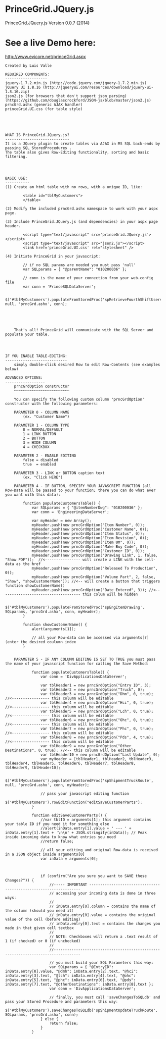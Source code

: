 PrinceGrid.JQuery.js
====================
PrinceGrid.JQuery.js Version 0.0.7 (2014)


See a live Demo here:
=====================
http://www.evicore.net/princeGrid.aspx


    Created by Luis Valle

    REQUIRED COMPONENTS:
    -------------------
    jquery-1.7.2.min.js (http://code.jquery.com/jquery-1.7.2.min.js)
    jQuery UI 1.8.16 (http://jqueryui.com/resources/download/jquery-ui-1.8.16.zip)
    json2.js (for browsers that don't support json parsing) (https://github.com/douglascrockford/JSON-js/blob/master/json2.js)
    prncGrd.ashx (generic AJAX handler)
    princeGrid.UI.css (for table style)





    WHAT IS PrinceGrid.JQuery.js?
    -----------------------------
    It is a JQuery plugin to create tables via AJAX in MS SQL back-ends by passing SQL StoredProcedures .
    The table also gives Row-Editing functionality, sorting and basic filtering.




    BASIC USE:
    -----------
    (1) Create an html table with no rows, with a unique ID, like:

            <table id="tblMyCustomers">
            </table>

    (2) Modify the included prncGrd.ashx namespace to work with your aspx page.

    (3) Include PrinceGrid.JQuery.js (and dependencies) in your aspx page header.
        
            <script type="text/javascript" src='princeGrid.JQuery.js'></script>
            <script type="text/javascript" src="json2.js"></script>
            <link href='princeGrid.UI.css' rel="stylesheet" />

    (4) Initiate PrinceGrid in your javascript:

            // if no SQL params are needed you must pass 'null'
            var SQLparams = { "@parentName": "010200036" };

            // conn is the name of your connection from your web.config file
            var conn = 'PrinceSQLDataServer';

            $('#tblMyCustomers').populateFromStoredProc('spRetrieveFourthShiftUsersPmc', null, 'prncGrd.ashx', conn); 





        That's all! PrinceGrid will communicate with the SQL Server and populate your table.




    IF YOU ENABLE TABLE-EDITING:
    ----------------------------
        simply double-click desired Row to edit Row-Contents (see examples below)

    ADVANCED OPTIONS:
    ------------------
        prncGrdOption constructor
        ~~~~~~~~~~~~~~~~~~~~~~~~~

        You can specify the following custom column 'prncGrdOption' constructor with the following parameters:

        PARAMETER 0 - COLUMN NAME
            (ex. "Customer Name")

        PARAMETER 1 - COLUMN TYPE
            0 = NORMAL/DEFAULT
            1 = LINK BUTTON
            2 = BUTTON
            3 = HIDE COLUMN
            4 = CHECKBOX

        PARAMETER 2 - ENABLE EDITING
            false = disabled
            true  = enabled

        PARAMETER 3 - LINK or BUTTON caption text
            (ex. "Click HERE")

        PARAMETER 4 - IF BUTTON, SPECIFY YOUR JAVASCRIPT FUNCTION (all Row-Data will be passed to your function; there you can do what ever you want with this data):
            
            function populateCustomersTable() {
                var SQLparams = { "@itemNumberDwg": "010200036" };
                var conn = 'EngineeringDataServer';

                var myHeader = new Array();
                myHeader.push(new prncGrdOption("Item Number", 0));
                myHeader.push(new prncGrdOption("Customer Name", 0));
                myHeader.push(new prncGrdOption("Item Status", 0));
                myHeader.push(new prncGrdOption("Item Revision", 0));
                myHeader.push(new prncGrdOption("Item UM", 0));
                myHeader.push(new prncGrdOption("Make Buy Code", 0));
                myHeader.push(new prncGrdOption("Customer ID", 0));
                myHeader.push(new prncGrdOption("Drawing Link", 1, false, "Show PDF"));  //<---------------- will create a LINK with the cell-data as the href
                myHeader.push(new prncGrdOption("Released To Production", 0)); 
                myHeader.push(new prncGrdOption("Volume Part", 2, false, "Show", "showCustomerName")); //<-- will create a button that triggers function showCustomerName()
                myHeader.push(new prncGrdOption("Date Entered", 3)); //<------------------------------------ this colum will be hidden

                $('#tblMyCustomers').populateFromStoredProc('spEngItemDrawing', SQLparams, 'prncGrd.ashx', conn, myHeader);
            }
            
            function showCustomerName() {
                alert(arguments[1]);

                // all your Row-data can be accessed via arguments[?] (enter the desired coulumn index
            }

            
        PARAMETER 5 - IF ANY COLUMN EDITING IS SET TO TRUE you must pass the name of your javascript function for calling the Save Method:
            
                function populateCustomersTable() {
                    var conn = 'DivApplicationsDataServer';

                    var tblHeader1 = new prncGrdOption("Entry ID", 3);
                    var tblHeader2 = new prncGrdOption("Truck", 0);
                    var tblHeader3 = new prncGrdOption("Dhm", 0, true); //<----------------- this column will be editable
                    var tblHeader4 = new prncGrdOption("Hci", 0, true); //<----------------- this column will be editable
                    var tblHeader5 = new prncGrdOption("Lch", 0, true); //<----------------- this column will be editable
                    var tblHeader6 = new prncGrdOption("Ohc", 0, true); //<----------------- this column will be editable
                    var tblHeader7 = new prncGrdOption("Phc", 0, true); //<----------------- this column will be editable
                    var tblHeader8 = new prncGrdOption("Pds", 4, true); //<----------------- this column will be editable
                    var tblHeader9 = new prncGrdOption("Other Destinations", 0, true); //<-- this column will be editable
                    var tblHeader10 = new prncGrdOption("Last Update", 0);
                    var myHeader = [tblHeader1, tblHeader2, tblHeader3, tblHeader4, tblHeader5, tblHeader6, tblHeader7, tblHeader8, tblHeader9, tblHeader10];
                
                    $('#tblMyCustomers').populateFromStoredProc('spShipmentTruckRoute', null, 'prncGrd.ashx', conn, myHeader);

                    // pass your javascript editing function
                    $('#tblMyCustomers').rowEditFunction("editSaveCustomerParts");
                }

                function editSaveCustomerParts() {
                    //var tblID = arguments[1]; this argument contains your table ID if you need it for something else                    
                    //alert(inData.entry[1].value + ' --- ' + inData.entry[1].text + '\n\n' + JSON.stringify(inData)); // Peak inside incoming data to know what entries you need
                    //return false;

                    // all your editing and original Row-data is received in a JSON object inside arguments[0]
                    var inData = arguments[0];

                    

                    if (confirm("Are you sure you want to SAVE these Changes?")) {
                        //----- IMPORTANT ------------------------------------------------------------------
                        // accessing your incoming data is done in three ways:
                        //
                        // inData.entry[0].column = contains the name of the column (should you need it)
                        // inData.entry[0].value = contains the original value of the cell (before editing)
                        // inData.entry[0].text = contains the changes you made in that given cell textbox
                        //
                        // NOTE: Checkboxes will return a .text result of 1 (if checked) or 0 (if unchecked)
                        //
                        //----------------------------------------------------------------------------------

                        // you must build your SQL Parameters this way:
                        var SQLparams = { "@EntryID": inData.entry[0].value, "@dmh": inData.entry[2].text, "@hci": inData.entry[3].text, "@lch": inData.entry[4].text, "@ohc": inData.entry[5].text, "@phc": inData.entry[6].text, "@pds": inData.entry[7].text, "@otherDestinations": inData.entry[8].text };
                        var conn = 'DivApplicationsDataServer';

                        // finally, you must call 'saveChangesToSQLdb' and pass your Stored Procedure and parameters this way:
                        $('#tblMyCustomers').saveChangesToSQLdb('spShipmentUpdateTruckRoute', SQLparams, 'prncGrd.ashx', conn);
                    } else {
                        return false;
                    }
                }

        
